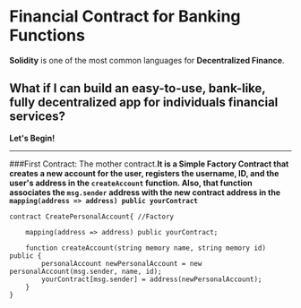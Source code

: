 # Financial Contract for Banking Functions #

**Solidity** is one of the most common languages for **Decentralized Finance**.

## What if I can build an easy-to-use, bank-like, fully decentralized app for individuals financial services? ##

**Let's Begin!**

---

###First Contract: The mother contract.**It is a Simple Factory Contract that creates a new account for the user, registers the username, ID, and the user's address in the `createAccount` function. Also, that function associates the `msg.sender` address with the new contract address in the `mapping(address => address) public yourContract`**

```solidity
contract CreatePersonalAccount{ //Factory

    mapping(address => address) public yourContract;

    function createAccount(string memory name, string memory id) public {
        personalAccount newPersonalAccount = new personalAccount(msg.sender, name, id);
        yourContract[msg.sender] = address(newPersonalAccount);
    }
}
```
